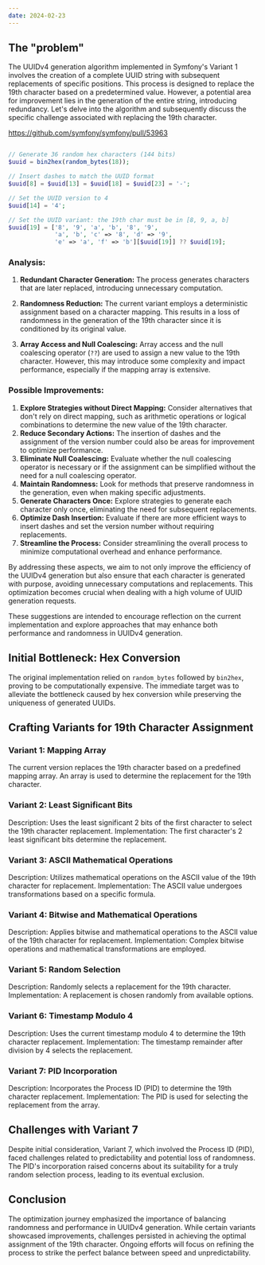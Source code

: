 ```yaml
---
date: 2024-02-23
---
```

## The "problem"

The UUIDv4 generation algorithm implemented in Symfony's Variant 1 involves the creation of a complete UUID string with subsequent replacements of specific positions. This process is designed to replace the 19th character based on a predetermined value. However, a potential area for improvement lies in the generation of the entire string, introducing redundancy. Let's delve into the algorithm and subsequently discuss the specific challenge associated with replacing the 19th character.

https://github.com/symfony/symfony/pull/53963

```php

// Generate 36 random hex characters (144 bits) 
$uuid = bin2hex(random_bytes(18)); 

// Insert dashes to match the UUID format 
$uuid[8] = $uuid[13] = $uuid[18] = $uuid[23] = '-'; 

// Set the UUID version to 4 
$uuid[14] = '4'; 

// Set the UUID variant: the 19th char must be in [8, 9, a, b] 
$uuid[19] = ['8', '9', 'a', 'b', '8', '9', 
			 'a', 'b', 'c' => '8', 'd' => '9', 
			 'e' => 'a', 'f' => 'b'][$uuid[19]] ?? $uuid[19];
```

### Analysis:

1. **Redundant Character Generation:** The process generates characters that are later replaced, introducing unnecessary computation.

3. **Randomness Reduction:** The current variant employs a deterministic assignment based on a character mapping. This results in a loss of randomness in the generation of the 19th character since it is conditioned by its original value.

4. **Array Access and Null Coalescing:** Array access and the null coalescing operator (`??`) are used to assign a new value to the 19th character. However, this may introduce some complexity and impact performance, especially if the mapping array is extensive.
### Possible Improvements:

1. **Explore Strategies without Direct Mapping:** Consider alternatives that don't rely on direct mapping, such as arithmetic operations or logical combinations to determine the new value of the 19th character.
2. **Reduce Secondary Actions:** The insertion of dashes and the assignment of the version number could also be areas for improvement to optimize performance.
3. **Eliminate Null Coalescing:** Evaluate whether the null coalescing operator is necessary or if the assignment can be simplified without the need for a null coalescing operator.
4. **Maintain Randomness:** Look for methods that preserve randomness in the generation, even when making specific adjustments.
5. **Generate Characters Once:** Explore strategies to generate each character only once, eliminating the need for subsequent replacements.
6. **Optimize Dash Insertion:** Evaluate if there are more efficient ways to insert dashes and set the version number without requiring replacements.
7. **Streamline the Process:** Consider streamlining the overall process to minimize computational overhead and enhance performance.

By addressing these aspects, we aim to not only improve the efficiency of the UUIDv4 generation but also ensure that each character is generated with purpose, avoiding unnecessary computations and replacements. This optimization becomes crucial when dealing with a high volume of UUID generation requests.

These suggestions are intended to encourage reflection on the current implementation and explore approaches that may enhance both performance and randomness in UUIDv4 generation.
## Initial Bottleneck: Hex Conversion

The original implementation relied on `random_bytes` followed by `bin2hex`, proving to be computationally expensive. The immediate target was to alleviate the bottleneck caused by hex conversion while preserving the uniqueness of generated UUIDs.

## Crafting Variants for 19th Character Assignment

### Variant 1: Mapping Array

The current version replaces the 19th character based on a predefined mapping array. An array is used to determine the replacement for the 19th character. 

### Variant 2: Least Significant Bits

Description: Uses the least significant 2 bits of the first character to select the 19th character replacement. Implementation: The first character's 2 least significant bits determine the replacement.

### Variant 3: ASCII Mathematical Operations

Description: Utilizes mathematical operations on the ASCII value of the 19th character for replacement. Implementation: The ASCII value undergoes transformations based on a specific formula.

### Variant 4: Bitwise and Mathematical Operations

Description: Applies bitwise and mathematical operations to the ASCII value of the 19th character for replacement. Implementation: Complex bitwise operations and mathematical transformations are employed.

### Variant 5: Random Selection

Description: Randomly selects a replacement for the 19th character. Implementation: A replacement is chosen randomly from available options.

### Variant 6: Timestamp Modulo 4

Description: Uses the current timestamp modulo 4 to determine the 19th character replacement. Implementation: The timestamp remainder after division by 4 selects the replacement.

### Variant 7: PID Incorporation

Description: Incorporates the Process ID (PID) to determine the 19th character replacement. Implementation: The PID is used for selecting the replacement from the array.

## Challenges with Variant 7

Despite initial consideration, Variant 7, which involved the Process ID (PID), faced challenges related to predictability and potential loss of randomness. The PID's incorporation raised concerns about its suitability for a truly random selection process, leading to its eventual exclusion.

## Conclusion

The optimization journey emphasized the importance of balancing randomness and performance in UUIDv4 generation. While certain variants showcased improvements, challenges persisted in achieving the optimal assignment of the 19th character. Ongoing efforts will focus on refining the process to strike the perfect balance between speed and unpredictability.